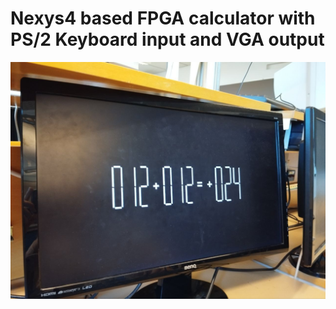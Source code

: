 # Nexys4 based FPGA calculator with PS/2 Keyboard input and VGA output 

![Contribution guidelines for this project](vga_monitor.png)